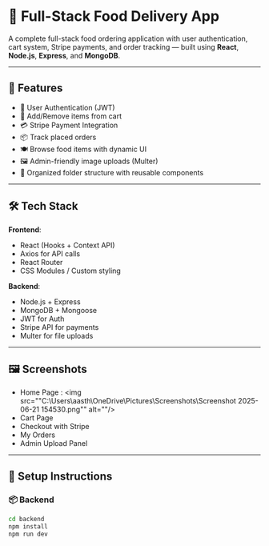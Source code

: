 # 🍔 Full-Stack Food Delivery App

A complete full-stack food ordering application with user authentication, cart system, Stripe payments, and order tracking — built using **React**, **Node.js**, **Express**, and **MongoDB**.

---

## 🚀 Features

- 🔐 User Authentication (JWT)
- 🛒 Add/Remove items from cart
- 💳 Stripe Payment Integration
- 📦 Track placed orders
- 🍽️ Browse food items with dynamic UI
- 🖼️ Admin-friendly image uploads (Multer)
- 📁 Organized folder structure with reusable components

---

## 🛠️ Tech Stack

**Frontend**:  
- React (Hooks + Context API)  
- Axios for API calls  
- React Router  
- CSS Modules / Custom styling

**Backend**:  
- Node.js + Express  
- MongoDB + Mongoose  
- JWT for Auth  
- Stripe API for payments  
- Multer for file uploads  

---

## 🖼️ Screenshots

<!-- Add your own images here -->
- Home Page  : <img src=""C:\Users\aasth\OneDrive\Pictures\Screenshots\Screenshot 2025-06-21 154530.png"" alt=""/>
- Cart Page  
- Checkout with Stripe  
- My Orders  
- Admin Upload Panel

---

## 🔧 Setup Instructions

### 📦 Backend

```bash
cd backend
npm install
npm run dev
